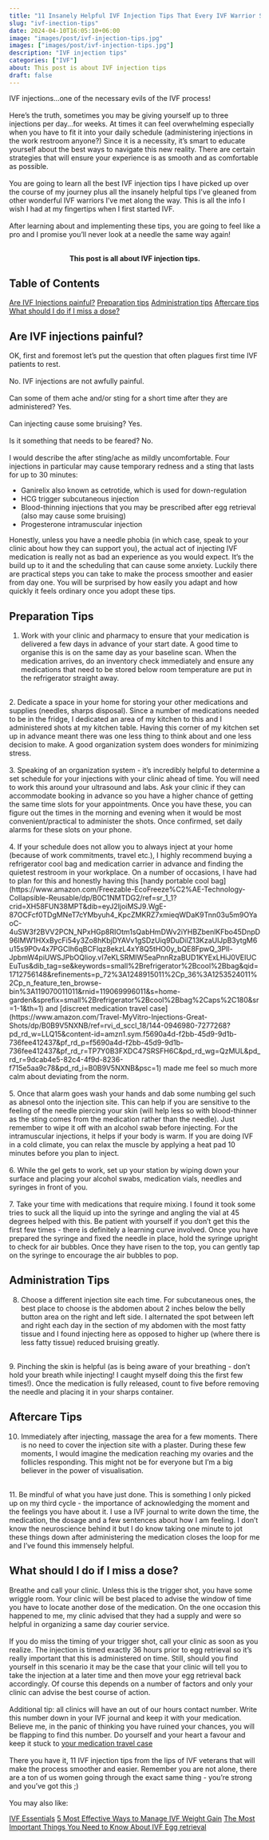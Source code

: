 ```yaml
---
title: "11 Insanely Helpful IVF Injection Tips That Every IVF Warrior Should Know"
slug: "ivf-inection-tips"
date: 2024-04-10T16:05:10+06:00
image: "images/post/ivf-injection-tips.jpg"
images: ["images/post/ivf-injection-tips.jpg"]
description: "IVF injection tips"
categories: ["IVF"]
about: This post is about IVF injection tips
draft: false
---
```


IVF injections…one of the necessary evils of the IVF process!<br />   
Here’s the truth, sometimes you may be giving yourself up to three injections per day…for weeks. At times it can feel overwhelming especially when you have to fit it into your daily schedule (administering injections in the work restroom anyone?) Since it is a necessity, it’s smart to educate yourself about the best ways to navigate this new reality. There are certain strategies that will ensure your experience is as smooth and as comfortable as possible.<br />   
You are going to learn all the best IVF injection tips I have picked up over the course of my journey plus all the insanely helpful tips I’ve gleaned from other wonderful IVF warriors I’ve met along the way. This is all the info I wish I had at my fingertips when I first started IVF.<br />   
After learning about and implementing these tips, you are going to feel like a pro and I promise you’ll never look at a needle the same way again!<br />   
<span style="font-size:10.8em;"><div align="center">**This post is all about IVF injection tips.**</div></span>

 ## Table of Contents

  [Are IVF Injections painful?](#are-ivf-inections-painful)
  [Preparation tips](#preparation-tips)
  [Administration tips](#administration-tips)
  [Aftercare tips](#aftercare-tips)
  [What should I do if I miss a dose?](#what-should-i-do-if-i-miss-a-dose)
<br />   

## Are IVF injections painful?

OK, first and foremost let’s put the question that often plagues first time IVF patients to rest.<br />   
No. IVF injections are not awfully painful.<br />    
Can some of them ache and/or sting for a short time after they are administered? Yes.<br />   
Can injecting cause some bruising? Yes.<br />   
Is it something that needs to be feared? No.<br />   
I would describe the after sting/ache as mildly uncomfortable. Four injections in particular may cause temporary redness and a sting that lasts for up to 30 minutes:
<br />   
* Ganirelix also known as cetrotide, which is used for down-regulation
* HCG trigger subcutaneous injection
* Blood-thinning injections that you may be prescribed after egg retrieval (also may cause some bruising)
* Progesterone intramuscular injection<br />   

Honestly, unless you have a needle phobia (in which case, speak to your clinic about how they can support you), the actual act of injecting IVF medication is really not as bad an experience as you would expect. It’s the build up to it and the scheduling that can cause some anxiety. Luckily there are practical steps you can take to make the process smoother and easier from day one. You will be surprised by how easily you adapt and how quickly it feels ordinary once you adopt these tips.<br />   

## Preparation Tips

1. Work with your clinic and pharmacy to ensure that your medication is delivered a few days in advance of your start date. A good time to organise this is on the same day as your baseline scan. When the medication arrives, do an inventory check immediately and ensure any medications that need to be stored below room temperature are put in the refrigerator straight away.<br />   
<br />   
2. Dedicate a space in your home for storing your other medications and supplies (needles, sharps disposal). Since a number of medications needed to be in the fridge, I dedicated an area of my kitchen to this and I administered shots at my kitchen table. Having this corner of my kitchen set up in advance meant there was one less thing to think about and one less decision to make. A good organization system does wonders for minimizing stress.<br />   
<br />   
3. Speaking of an organization system - it’s incredibly helpful to determine a set schedule for your injections with your clinic ahead of time. You will need to work this around your ultrasound and labs. Ask your clinic if they can accommodate booking in advance so you have a higher chance of getting the same time slots for your appointments. Once you have these, you can figure out the times in the morning and evening when it would be most convenient/practical to administer the shots. Once confirmed, set daily alarms for these slots on your phone.<br />   
<br />   
4. If your schedule does not allow you to always inject at your home (because of work commitments, travel etc.), I highly recommend buying a refrigerator cool bag and medication carrier in advance and finding the quietest restroom in your workplace. On a number of occasions, I have had to plan for this and honestly having this [handy portable cool bag](https://www.amazon.com/Freezable-EcoFreeze%C2%AE-Technology-Collapsible-Reusable/dp/B0C1NMTDG2/ref=sr_1_1?crid=XH58FUN38MPT&dib=eyJ2IjoiMSJ9.WgE-87OCFcf0TDgMNeT7cYMbyuh4_KpcZMKRZ7xmieqWDaK9Tnn03u5m9OYaoC-4uSW3f2BVV2PCN_NPxHGp8RIOtm1sQabHmDWv2iYHBZbenlKFbo45DnpD96IMW1HXxBycFi54y3Zo8hKbjDYAVv1gSDzUiq9DuDilZ13KzaUlJpB3ytgM6u15s9P0v4x7PGCIh6qBCFlqz8ekzL4xY8Q5tHO0y_bQE8FpwQ_3PIl-JpbmW4piUWSJPbOQlioy.vI7eKLSRMIW5eaPnnRzaBUD1KYExLHiJ0VEIUCEuTus&dib_tag=se&keywords=small%2Brefrigerator%2Bcool%2Bbag&qid=1712756148&refinements=p_72%3A1248915011%2Cp_36%3A1253524011%2Cp_n_feature_ten_browse-bin%3A119070011011&rnid=119069996011&s=home-garden&sprefix=small%2Brefrigerator%2Bcool%2Bbag%2Caps%2C180&sr=1-1&th=1) and [discreet medication travel case](https://www.amazon.com/Travel-MyVitro-Injections-Great-Shots/dp/B0B9V5NXNB/ref=rvi_d_sccl_18/144-0946980-7277268?pd_rd_w=LLQ15&content-id=amzn1.sym.f5690a4d-f2bb-45d9-9d1b-736fee412437&pf_rd_p=f5690a4d-f2bb-45d9-9d1b-736fee412437&pf_rd_r=TP7Y0B3FXDC47SRSFH6C&pd_rd_wg=QzMUL&pd_rd_r=9dcab4e5-82c4-4f9d-8236-f715e5aa9c78&pd_rd_i=B0B9V5NXNB&psc=1) made me feel so much more calm about deviating from the norm.<br />   
<br />   
5. Once that alarm goes wash your hands and dab some numbing gel such as abnesol onto the injection site. This can help if you are sensitive to the feeling of the needle piercing your skin (will help less so with blood-thinner as the sting comes from the medication rather than the needle). Just remember to wipe it off with an alcohol swab before injecting. For the intramuscular injections, it helps if your body is warm. If you are doing IVF in a cold climate, you can relax the muscle by applying a heat pad 10 minutes before you plan to inject.<br />   
<br />   
6. While the gel gets to work, set up your station by wiping down your surface and placing your alcohol swabs, medication vials, needles and syringes in front of you.<br />   
<br />   
7. Take your time with medications that require mixing. I found it took some tries to suck all the liquid up into the syringe and angling the vial at 45 degrees helped with this. Be patient with yourself if you don’t get this the first few times - there is definitely a learning curve involved. Once you have prepared the syringe and fixed the needle in place, hold the syringe upright to check for air bubbles. Once they have risen to the top, you can gently tap on the syringe to encourage the air bubbles to pop.<br />   

## Administration Tips

8. Choose a different injection site each time. For subcutaneous ones, the best place to choose is the abdomen about 2 inches below the belly button area on the right and left side. I alternated the spot between left and right each day in the section of my abdomen with the most fatty tissue and I found injecting here as opposed to higher up (where there is less fatty tissue) reduced bruising greatly.<br />   
<br />   
9.  Pinching the skin is helpful (as is being aware of your breathing - don’t hold your breath while injecting! I caught myself doing this the first few times!). Once the medication is fully released, count to five before removing the needle and placing it in your sharps container.<br />   

## Aftercare Tips

10. Immediately after injecting, massage the area for a few moments. There is no need to cover the injection site with a plaster. During these few moments, I would imagine the medication reaching my ovaries and the follicles responding. This might not be for everyone but I’m a big believer in the power of visualisation.<br />   
<br />   
11. Be mindful of what you have just done. This is something I only picked up on my third cycle - the importance of acknowledging the moment and the feelings you have about it. I use a IVF journal to write down the time, the medication, the dosage and a few sentences about how I am feeling. I don’t know the neuroscience behind it but I do know taking one minute to jot these things down after administering the medication closes the loop for me and I’ve found this immensely helpful.<br />   

## What should I do if I miss a dose?

Breathe and call your clinic. Unless this is the trigger shot, you have some wriggle room. Your clinic will be best placed to advise the window of time you have to locate another dose of the medication. On the one occasion this happened to me, my clinic advised that they had a supply and were so helpful in organizing a same day courier service.<br />   
 If you do miss the timing of your trigger shot, call your clinic as soon as you realize. The injection is timed exactly 36 hours prior to egg retrieval so it’s really important that this is administered on time. Still, should you find yourself in this scenario it may be the case that your clinic will tell you to take the injection at a later time and then move your egg retrieval back accordingly. Of course this depends on a number of factors and only your clinic can advise the best course of action.<br />   
Additional tip: all clinics will have an out of our hours contact number. Write this number down in your IVF journal and keep it with your medication. Believe me, in the panic of thinking you have ruined your chances, you will be flapping to find this number. Do yourself and your heart a favour and keep it stuck to [your medication travel case](https://www.amazon.com/Travel-MyVitro-Injections-Great-Shots/dp/B0B9V5NXNB/ref=rvi_d_sccl_18/144-0946980-7277268?pd_rd_w=LLQ15&content-id=amzn1.sym.f5690a4d-f2bb-45d9-9d1b-736fee412437&pf_rd_p=f5690a4d-f2bb-45d9-9d1b-736fee412437&pf_rd_r=TP7Y0B3FXDC47SRSFH6C&pd_rd_wg=QzMUL&pd_rd_r=9dcab4e5-82c4-4f9d-8236-f715e5aa9c78&pd_rd_i=B0B9V5NXNB&psc=1)<br />   
There you have it, 11 IVF injection tips from the lips of IVF veterans that will make the process smoother and easier. Remember you are not alone, there are a ton of us women going through the exact same thing - you’re strong and you’ve got this ;)<br />   
You may also like:

[IVF Essentials](https://ivf-journey.com/ivf-essentials/)
[5 Most Effective Ways to Manage IVF Weight Gain](https://ivf-journey.com/ivf-weight-gain/)
[The Most Important Things You Need to Know About IVF Egg retrieval](https://ivf-journey.com/ivf-egg-retrieval/)